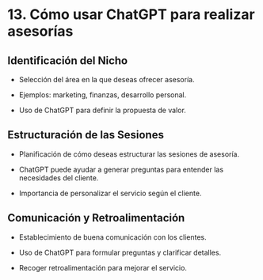 # 13. Cómo usar ChatGPT para realizar asesorías

## Identificación del Nicho

* Selección del área en la que deseas ofrecer asesoría.

* Ejemplos: marketing, finanzas, desarrollo personal.

* Uso de ChatGPT para definir la propuesta de valor.

## Estructuración de las Sesiones

* Planificación de cómo deseas estructurar las sesiones de asesoría.

* ChatGPT puede ayudar a generar preguntas para entender las necesidades del cliente.

* Importancia de personalizar el servicio según el cliente.

## Comunicación y Retroalimentación

* Establecimiento de buena comunicación con los clientes.

* Uso de ChatGPT para formular preguntas y clarificar detalles.

* Recoger retroalimentación para mejorar el servicio.